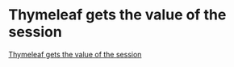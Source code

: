 # Thymeleaf gets the value of the session
[Thymeleaf gets the value of the session](https://aiwithcloud.com/2022/09/19/thymeleaf_gets_the_value_of_the_session/)